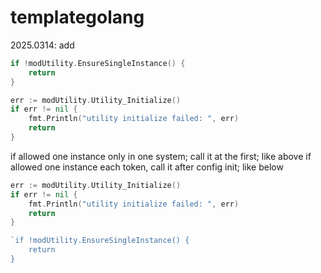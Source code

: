 # templategolang


2025.0314:
  add 
```GO
if !modUtility.EnsureSingleInstance() {
	return
}

err := modUtility.Utility_Initialize()
if err != nil {
	fmt.Println("utility initialize failed: ", err)
	return
}
```

if allowed one instance only in one system; call it at the first; like above
if allowed one instance each token, call it after config init; like below

```GO
err := modUtility.Utility_Initialize()
if err != nil {
	fmt.Println("utility initialize failed: ", err)
	return
}

`if !modUtility.EnsureSingleInstance() {
	return
}
```
